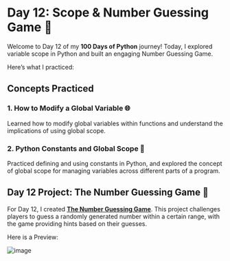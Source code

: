 # Day 12: Scope & Number Guessing Game 🔢

Welcome to Day 12 of my **100 Days of Python** journey! Today, I explored variable scope in Python and built an engaging Number Guessing Game. 

Here’s what I practiced:

## Concepts Practiced

### 1. How to Modify a Global Variable 🌐
Learned how to modify global variables within functions and understand the implications of using global scope.

### 2. Python Constants and Global Scope 📏
Practiced defining and using constants in Python, and explored the concept of global scope for managing variables across different parts of a program.

## Day 12 Project: The Number Guessing Game 🎲

For Day 12, I created [**The Number Guessing Game**](Number_Guessing_Project.py). This project challenges players to guess a randomly generated number within a certain range, with the game providing hints based on their guesses.

Here is a Preview:

![image](https://github.com/user-attachments/assets/c9409ba6-98af-4538-92b5-6ba1689fbede)
